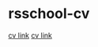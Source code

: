 # rsschool-cv

[cv link](https://ArturSha.github.io/rsschool-cv/)
[cv link](https://ArturSha.github.io/rsschool-cv/cv)
